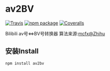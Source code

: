 # av2BV

[![Travis][build-badge]][build]
[![npm package][npm-badge]][npm]
[![Coveralls][coveralls-badge]][coveralls]

Bilibili av号<=>BV号转换器
算法来源:[mcfx@Zhihu](https://www.zhihu.com/answer/1099438784)

## 安装Install
`npm install av2bv`

[build-badge]: https://img.shields.io/travis/liziyi0914/av2BV
[build]: https://travis-ci.org/liziyi0914/av2BV

[npm-badge]: https://img.shields.io/npm/v/av2bv
[npm]: https://www.npmjs.org/package/av2bv

[coveralls-badge]: https://img.shields.io/coveralls/liziyi0914/av2BV
[coveralls]: https://coveralls.io/github/liziyi0914/av2BV
